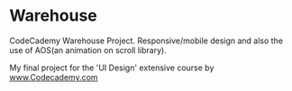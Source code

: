 # Warehouse
CodeCademy Warehouse Project. Responsive/mobile design and also the use of AOS(an animation on scroll library).

My final project for the 'UI Design' extensive course by www.Codecademy.com
